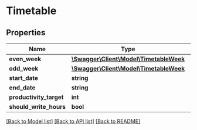 # Timetable

## Properties

 Name                    | Type                                                        | Description | Notes      
-------------------------|-------------------------------------------------------------|-------------|------------
 **even_week**           | [**\Swagger\Client\Model\TimetableWeek**](TimetableWeek.md) |             | [optional] 
 **odd_week**            | [**\Swagger\Client\Model\TimetableWeek**](TimetableWeek.md) |             | [optional] 
 **start_date**          | **string**                                                  |             | [optional] 
 **end_date**            | **string**                                                  |             | [optional] 
 **productivity_target** | **int**                                                     |             | [optional] 
 **should_write_hours**  | **bool**                                                    |             | [optional] 

[[Back to Model list]](../README.md#documentation-for-models) [[Back to API list]](../README.md#documentation-for-api-endpoints) [[Back to README]](../README.md)


